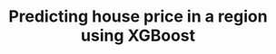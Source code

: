 ---
title: Predicting house price in a region using XGBoost
weight: 1
variants: +flyte -serverless -byoc -byok
layout: py_example
example_file: /external/unionai-examples/flyte-tutorials/house_price_prediction/house_price_prediction/house_price_predictor.py
---